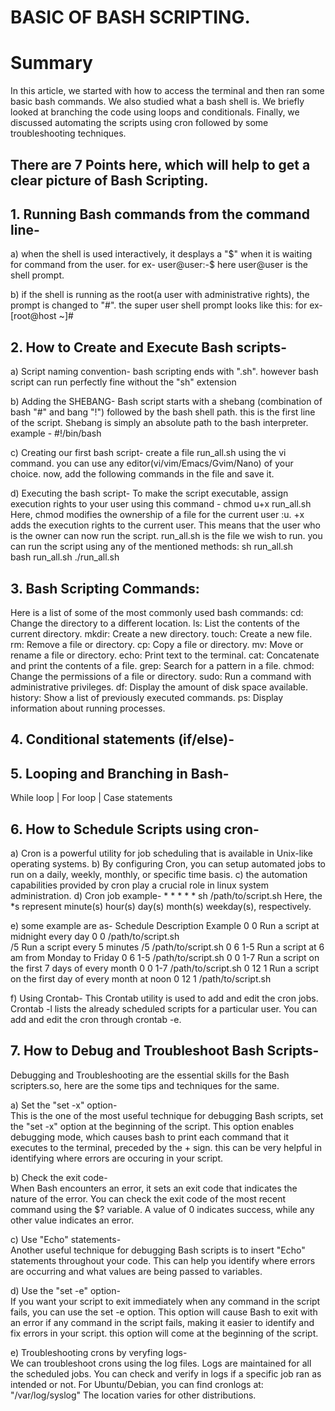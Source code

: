 # BASIC OF BASH SCRIPTING.

# Summary 

In this article, we started with how to access the terminal and then ran some basic bash commands. 
We also studied what a bash shell is. We briefly looked at branching the code using loops and conditionals. 
Finally, we discussed automating the scripts using cron followed by some troubleshooting techniques.

## There are 7 Points here, which will help to get a clear picture of Bash Scripting.

## 1. Running Bash commands from the command line- 
   
   a) when the shell is used interactively, it desplays a "$" when it is waiting for command from the user.
        for ex- user@user:-$ 
          here user@user is the shell prompt.

   b) if the shell is running as the root(a user with administrative rights), the prompt is changed to "#". the super user shell prompt looks like this:
        for ex- [root@host ~]#

## 2. How to Create and Execute Bash scripts- 
   
   a) Script naming convention- 
         bash scripting ends with ".sh". however bash script can run perfectly fine without the "sh" extension

   b) Adding the SHEBANG- 
         Bash script starts with a shebang (combination of bash "#" and bang "!") followed by the bash shell path.
         this is the first line of the script.
         Shebang is simply an absolute path to the bash interpreter.
         example - #!/bin/bash

   c) Creating our first bash script- 
         create a file run_all.sh using the vi command. you can use any editor(vi/vim/Emacs/Gvim/Nano) of your choice.
         now, add the following commands in the file and save it.

   d) Executing the bash script- 
         To make the script executable, assign execution rights to your user using this command - chmod u+x run_all.sh 
           Here,
              chmod modifies the ownership of a file for the current user :u.
              +x adds the execution rights to the current user. This means that the user who is the owner can now run the script.
              run_all.sh is the file we wish to run.
          you can run the script using any of the mentioned methods: 
          sh run_all.sh   
          bash run_all.sh
          ./run_all.sh

## 3. Bash Scripting Commands:
   Here is a list of some of the most commonly used bash commands:
         cd: Change the directory to a different location.
         ls: List the contents of the current directory.
         mkdir: Create a new directory.
         touch: Create a new file.
         rm: Remove a file or directory.
         cp: Copy a file or directory.
         mv: Move or rename a file or directory.
         echo: Print text to the terminal.
         cat: Concatenate and print the contents of a file.
         grep: Search for a pattern in a file.
         chmod: Change the permissions of a file or directory.
         sudo: Run a command with administrative privileges.
         df: Display the amount of disk space available.
         history: Show a list of previously executed commands.
         ps: Display information about running processes.

## 4. Conditional statements (if/else)- 
         
   
## 5. Looping and Branching in Bash- 
   
   While loop  | For loop | Case statements
   
## 6. How to Schedule Scripts using cron-

   a) Cron is a powerful utility for job scheduling that is available in Unix-like operating systems.
   b) By configuring Cron, you can setup automated jobs to run on a daily, weekly, monthly, or specific time basis.
   c) the automation capabilities provided by cron play a crucial role in linux system administration.
   d) Cron job example-
         * * * * * sh /path/to/script.sh
         Here, the *s represent minute(s) hour(s) day(s) month(s) weekday(s), respectively.
   
   e) some example are as-
      Schedule	   Description	                                             Example
      0 0	      Run a script at midnight every day	                     0 0 /path/to/script.sh            
      /5	         Run a script every 5 minutes	                           /5 /path/to/script.sh
      0 6 1-5	   Run a script at 6 am from Monday to Friday	            0 6 1-5 /path/to/script.sh
      0 0 1-7	   Run a script on the first 7 days of every month	         0 0 1-7 /path/to/script.sh
      0 12 1	   Run a script on the first day of every month at noon	   0 12 1 /path/to/script.sh                  

   f) Using Crontab-
      This Crontab utility is used to add and edit the cron jobs.
      Crontab -l lists the already scheduled scripts for a particular user.
      You can add and edit the cron through crontab -e. 
   
## 7. How to Debug and Troubleshoot Bash Scripts-
   Debugging and Troubleshooting are the essential skills for the Bash scripters.so, here are the some tips and techniques for the same.
   
   a) Set the "set -x" option-  
      This is the one of the most useful technique for debugging Bash scripts, set the "set -x" option at the beginning of the script.
      This option enables debugging mode, which causes bash to print each command that it executes to the terminal, preceded by the + sign.
      this can be very helpful in identifying where errors are occuring in your script.
   
   b) Check the exit code-  
      When Bash encounters an error, it sets an exit code that indicates the nature of the error.
      You can check the exit code of the most recent command using the $? variable.
      A value of 0 indicates success, while any other value indicates an error.
   
   c) Use "Echo" statements-  
      Another useful technique for debugging Bash scripts is to insert "Echo" statements throughout your code.
      This can help you identify where errors are occurring and what values are being passed to variables.

   d) Use the "set -e" option-  
      If you want your script to exit immediately when any command in the script fails, you can use the set -e option.
      This option will cause Bash to exit with an error if any command in the script fails, making it easier to identify and fix errors in your script.
      this option will come at the beginning of the script.
   
   e) Troubleshooting crons by veryfing logs-  
      We can troubleshoot crons using the log files. Logs are maintained for all the scheduled jobs.
      You can check and verify in logs if a specific job ran as intended or not.
         For Ubuntu/Debian, you can find cronlogs at: "/var/log/syslog"
      The location varies for other distributions.
   
   

     
     
